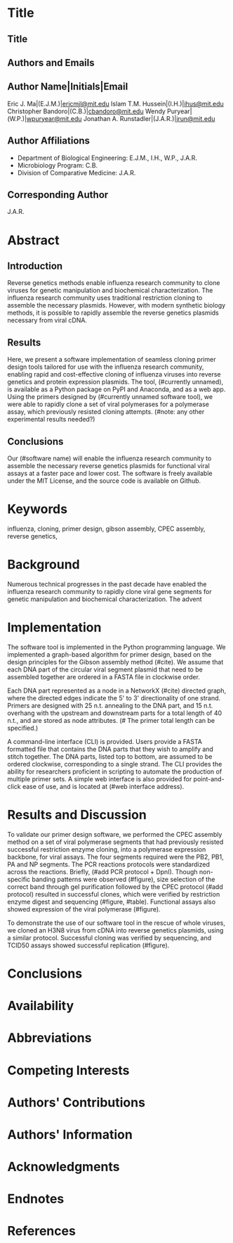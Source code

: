# Title

## Title

## Authors and Emails
Author Name|Initials|Email
--------------------------
Eric J. Ma|(E.J.M.)|ericmjl@mit.edu
Islam T.M. Hussein|(I.H.)|ihus@mit.edu
Christopher Bandoro|(C.B.)|cbandoro@mit.edu
Wendy Puryear|(W.P.)|wpuryear@mit.edu
Jonathan A. Runstadler|(J.A.R.)|jrun@mit.edu

## Author Affiliations
- Department of Biological Engineering: E.J.M., I.H., W.P., J.A.R.
- Microbiology Program: C.B.
- Division of Comparative Medicine: J.A.R.

## Corresponding Author
J.A.R.

# Abstract

## Introduction

Reverse genetics methods enable influenza research community to clone viruses for genetic manipulation and biochemical characterization. The influenza research community uses traditional restriction cloning to assemble the necessary plasmids. However, with modern synthetic biology methods, it is possible to rapidly assemble the reverse genetics plasmids necessary from viral cDNA. 

## Results

Here, we present a software implementation of seamless cloning primer design tools tailored for use with the influenza research community, enabling rapid and cost-effective cloning of influenza viruses into reverse genetics and protein expression plasmids. The tool, (#currently unnamed), is available as a Python package on PyPI and Anaconda, and as a web app. Using the primers designed by (#currently unnamed software tool), we were able to rapidly clone a set of viral polymerases for a polymerase assay, which previously resisted cloning attempts. (#note: any other experimental results needed?) 

## Conclusions

Our (#software name) will enable the influenza research community to assemble the necessary reverse genetics plasmids for functional viral assays at a faster pace and lower cost. The software is freely available under the MIT License, and the source code is available on Github.

# Keywords

<!-- Note: There can be up to 10 keywords. -->
influenza, cloning, primer design, gibson assembly, CPEC assembly, reverse genetics, 


# Background

Numerous technical progresses in the past decade have enabled the influenza research community to rapidly clone viral gene segments for genetic manipulation and biochemical characterization. The advent 

# Implementation

The software tool is implemented in the Python programming language. We implemented a graph-based algorithm for primer design, based on the design principles for the Gibson assembly method (#cite). We assume that each DNA part of the circular viral segment plasmid that need to be assembled together are ordered in a FASTA file in clockwise order.

Each DNA part represented as a node in a NetworkX (#cite) directed graph, where the directed edges indicate the 5' to 3' directionality of one strand. Primers are designed with 25 n.t. annealing to the DNA part, and 15 n.t. overhang with the upstream and downstream parts for a total length of 40 n.t., and are stored as node attributes. (# The primer total length can be specified.)

A command-line interface (CLI) is provided. Users provide a FASTA formatted file that contains the DNA parts that they wish to amplify and stitch together. The DNA parts, listed top to bottom, are assumed to be ordered clockwise, corresponding to a single strand. The CLI provides the ability for researchers proficient in scripting to automate the production of multiple primer sets. A simple web interface is also provided for point-and-click ease of use, and is located at (#web interface address).

# Results and Discussion

To validate our primer design software, we performed the CPEC assembly method on a set of viral polymerase segments that had previously resisted successful restriction enzyme cloning, into a polymerase expression backbone, for viral assays. The four segments required were the PB2, PB1, PA and NP segments. The PCR reactions protocols were standardized across the reactions. Briefly, (#add PCR protocol + DpnI). Though non-specific banding patterns were observed (#figure), size selection of the correct band through gel purification followed by the CPEC protocol (#add protocol) resulted in successful clones, which were verified by restriction enzyme digest and sequencing (#figure, #table). Functional assays also showed expression of the viral polymerase (#figure).

To demonstrate the use of our software tool in the rescue of whole viruses, we cloned an H3N8 virus from cDNA into reverse genetics plasmids, using a similar protocol. Successful cloning was verified by sequencing, and TCID50 assays showed successful replication (#figure).

# Conclusions


# Availability


# Abbreviations


# Competing Interests


# Authors' Contributions


# Authors' Information


# Acknowledgments


# Endnotes


# References

